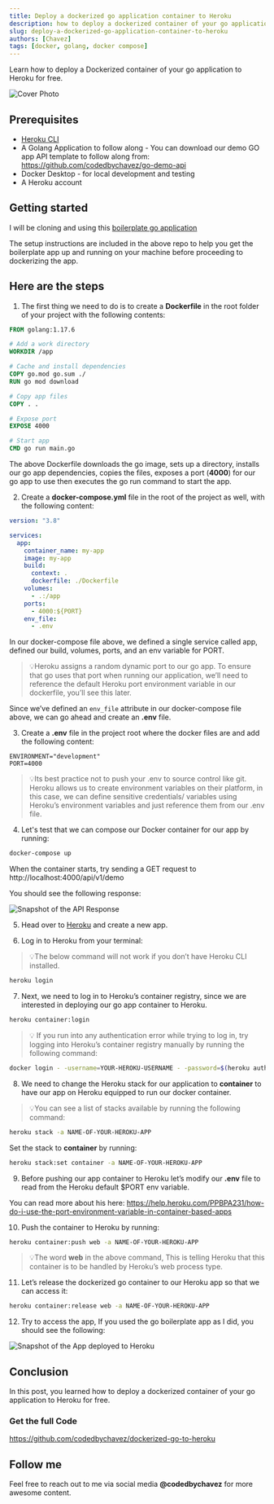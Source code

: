 ```yaml
---
title: Deploy a dockerized go application container to Heroku
description: how to deploy a dockerized container of your go application to Heroku for free
slug: deploy-a-dockerized-go-application-container-to-heroku
authors: [Chavez]
tags: [docker, golang, docker compose]
---
```


Learn how to deploy a Dockerized container of your go application to Heroku for free.

<!-- truncate -->

![Cover Photo](/img/posts/passing_vars_multi_stage_docker_builds/cover.png)


## Prerequisites

- [Heroku CLI](https://devcenter.heroku.com/articles/heroku-cli)
- A Golang Application to follow along - You can download our demo GO app API template to follow along from: https://github.com/codedbychavez/go-demo-api
- Docker Desktop - for local development and testing
- A Heroku account

## Getting started

I will be cloning and using this [boilerplate go application](https://github.com/codedbychavez/go-app-api-boilerplate)

The setup instructions are included in the above repo to help you get the boilerplate app up and running on your machine before proceeding to dockerizing the app.

## Here are the steps

1. The first thing we need to do is to create a **Dockerfile** in the root folder of your project with the following contents:

```dockerfile
FROM golang:1.17.6

# Add a work directory
WORKDIR /app

# Cache and install dependencies
COPY go.mod go.sum ./
RUN go mod download

# Copy app files
COPY . .

# Expose port
EXPOSE 4000

# Start app
CMD go run main.go
```

The above Dockerfile downloads the go image, sets up a directory, installs our go app dependencies, copies the files, exposes a port (**4000**) for our go app to use then executes the go run command to start the app.

2. Create a **docker-compose.yml** file in the root of the project as well, with the following content:

```yaml
version: "3.8"

services:
  app:
    container_name: my-app
    image: my-app
    build:
      context: .
      dockerfile: ./Dockerfile
    volumes:
      - .:/app
    ports:
      - 4000:${PORT}
    env_file:
      - .env
```

In our docker-compose file above, we defined a single service called app, defined our build, volumes, ports, and an env variable for PORT.

> 💡Heroku assigns a random dynamic port to our go app. To ensure that go uses that port when running our application, we’ll need to reference the default Heroku port environment variable in our dockerfile, you’ll see this later.

Since we’ve defined an `env_file` attribute in our docker-compose file above, we can go ahead and create an **.env** file.

3. Create a **.env** file in the project root where the docker files are and add the following content:

```env
ENVIRONMENT="development"
PORT=4000
```

> 💡Its best practice not to push your .env to source control like git. Heroku allows us to create environment variables on their platform, in this case, we can define sensitive credentials/ variables using Heroku’s environment variables and just reference them from our .env file.

4. Let's test that we can compose our Docker container for our app by running:

```bash
docker-compose up
```

When the container starts, try sending a GET request to http://localhost:4000/api/v1/demo

You should see the following response:

![Snapshot of the API Response](/img/posts/deploy_dockerized_golang/app_snap_1.webp)

5. Head over to [Heroku](http://heroku.com/) and create a new app.

6. Log in to Heroku from your terminal:

> 💡The below command will not work if you don’t have Heroku CLI installed.

```bash
heroku login
```

7. Next, we need to log in to Heroku’s container registry, since we are interested in deploying our go app container to Heroku.

```bash
heroku container:login
```

> 💡 If you run into any authentication error while trying to log in, try logging into Heroku’s container registry manually by running the following command:

```bash
docker login - -username=YOUR-HEROKU-USERNAME - -password=$(heroku auth:token) registry.heroku.com
```

8. We need to change the Heroku stack for our application to **container** to have our app on Heroku equipped to run our docker container.

> 💡You can see a list of stacks available by running the following command:

```bash
heroku stack -a NAME-OF-YOUR-HEROKU-APP
```

Set the stack to **container** by running:

```bash
heroku stack:set container -a NAME-OF-YOUR-HEROKU-APP
```

9. Before pushing our app container to Heroku let’s modify our **.env** file to read from the Heroku default $PORT env variable.

You can read more about his here: https://help.heroku.com/PPBPA231/how-do-i-use-the-port-environment-variable-in-container-based-apps

10. Push the container to Heroku by running:

```bash
heroku container:push web -a NAME-OF-YOUR-HEROKU-APP
```

> 💡The word **web** in the above command, This is telling Heroku that this container is to be handled by Heroku’s web process type.

11. Let’s release the dockerized go container to our Heroku app so that we can access it:

```bash
heroku container:release web -a NAME-OF-YOUR-HEROKU-APP
```

12. Try to access the app, If you used the go boilerplate app as I did, you should see the following:

![Snapshot of the App deployed to Heroku](/img/posts/deploy_dockerized_golang/app_snap_2.webp)

## Conclusion

In this post, you learned how to deploy a dockerized container of your go application to Heroku for free.

### Get the full Code

https://github.com/codedbychavez/dockerized-go-to-heroku

## Follow me

Feel free to reach out to me via social media **@codedbychavez** for more awesome content.